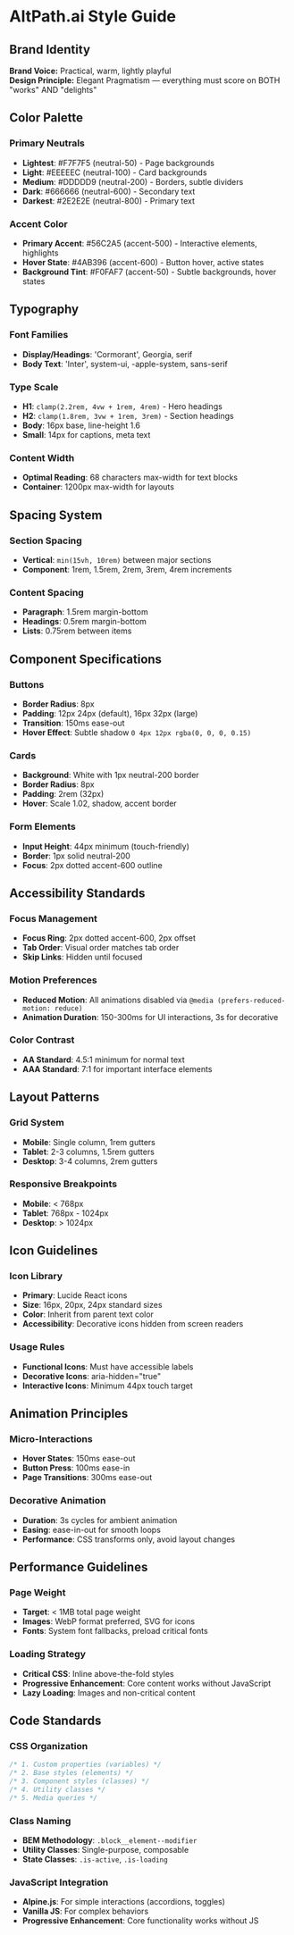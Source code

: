 
# AltPath.ai Style Guide

## Brand Identity

**Brand Voice:** Practical, warm, lightly playful  
**Design Principle:** Elegant Pragmatism — everything must score on BOTH "works" AND "delights"

## Color Palette

### Primary Neutrals
- **Lightest**: #F7F7F5 (neutral-50) - Page backgrounds
- **Light**: #EEEEEC (neutral-100) - Card backgrounds  
- **Medium**: #DDDDD9 (neutral-200) - Borders, subtle dividers
- **Dark**: #666666 (neutral-600) - Secondary text
- **Darkest**: #2E2E2E (neutral-800) - Primary text

### Accent Color
- **Primary Accent**: #56C2A5 (accent-500) - Interactive elements, highlights
- **Hover State**: #4AB396 (accent-600) - Button hover, active states
- **Background Tint**: #F0FAF7 (accent-50) - Subtle backgrounds, hover states

## Typography

### Font Families
- **Display/Headings**: 'Cormorant', Georgia, serif
- **Body Text**: 'Inter', system-ui, -apple-system, sans-serif

### Type Scale
- **H1**: `clamp(2.2rem, 4vw + 1rem, 4rem)` - Hero headings
- **H2**: `clamp(1.8rem, 3vw + 1rem, 3rem)` - Section headings
- **Body**: 16px base, line-height 1.6
- **Small**: 14px for captions, meta text

### Content Width
- **Optimal Reading**: 68 characters max-width for text blocks
- **Container**: 1200px max-width for layouts

## Spacing System

### Section Spacing
- **Vertical**: `min(15vh, 10rem)` between major sections
- **Component**: 1rem, 1.5rem, 2rem, 3rem, 4rem increments

### Content Spacing
- **Paragraph**: 1.5rem margin-bottom
- **Headings**: 0.5rem margin-bottom
- **Lists**: 0.75rem between items

## Component Specifications

### Buttons
- **Border Radius**: 8px
- **Padding**: 12px 24px (default), 16px 32px (large)
- **Transition**: 150ms ease-out
- **Hover Effect**: Subtle shadow `0 4px 12px rgba(0, 0, 0, 0.15)`

### Cards
- **Background**: White with 1px neutral-200 border
- **Border Radius**: 8px
- **Padding**: 2rem (32px)
- **Hover**: Scale 1.02, shadow, accent border

### Form Elements
- **Input Height**: 44px minimum (touch-friendly)
- **Border**: 1px solid neutral-200
- **Focus**: 2px dotted accent-600 outline

## Accessibility Standards

### Focus Management
- **Focus Ring**: 2px dotted accent-600, 2px offset
- **Tab Order**: Visual order matches tab order
- **Skip Links**: Hidden until focused

### Motion Preferences
- **Reduced Motion**: All animations disabled via `@media (prefers-reduced-motion: reduce)`
- **Animation Duration**: 150-300ms for UI interactions, 3s for decorative

### Color Contrast
- **AA Standard**: 4.5:1 minimum for normal text
- **AAA Standard**: 7:1 for important interface elements

## Layout Patterns

### Grid System
- **Mobile**: Single column, 1rem gutters
- **Tablet**: 2-3 columns, 1.5rem gutters  
- **Desktop**: 3-4 columns, 2rem gutters

### Responsive Breakpoints
- **Mobile**: < 768px
- **Tablet**: 768px - 1024px
- **Desktop**: > 1024px

## Icon Guidelines

### Icon Library
- **Primary**: Lucide React icons
- **Size**: 16px, 20px, 24px standard sizes
- **Color**: Inherit from parent text color
- **Accessibility**: Decorative icons hidden from screen readers

### Usage Rules
- **Functional Icons**: Must have accessible labels
- **Decorative Icons**: aria-hidden="true"
- **Interactive Icons**: Minimum 44px touch target

## Animation Principles

### Micro-Interactions
- **Hover States**: 150ms ease-out
- **Button Press**: 100ms ease-in
- **Page Transitions**: 300ms ease-out

### Decorative Animation
- **Duration**: 3s cycles for ambient animation
- **Easing**: ease-in-out for smooth loops
- **Performance**: CSS transforms only, avoid layout changes

## Performance Guidelines

### Page Weight
- **Target**: < 1MB total page weight
- **Images**: WebP format preferred, SVG for icons
- **Fonts**: System font fallbacks, preload critical fonts

### Loading Strategy
- **Critical CSS**: Inline above-the-fold styles
- **Progressive Enhancement**: Core content works without JavaScript
- **Lazy Loading**: Images and non-critical content

## Code Standards

### CSS Organization
```css
/* 1. Custom properties (variables) */
/* 2. Base styles (elements) */
/* 3. Component styles (classes) */
/* 4. Utility classes */
/* 5. Media queries */
```

### Class Naming
- **BEM Methodology**: `.block__element--modifier`
- **Utility Classes**: Single-purpose, composable
- **State Classes**: `.is-active`, `.is-loading`

### JavaScript Integration
- **Alpine.js**: For simple interactions (accordions, toggles)
- **Vanilla JS**: For complex behaviors
- **Progressive Enhancement**: Core functionality works without JS
